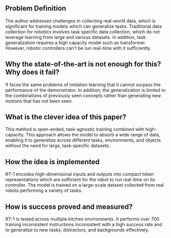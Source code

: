 ## Problem Definition
The author addresses challenges in collecting real-world data, which is significant for training models which can generalize tasks. Traditional data collection for robotics involves task specific data collection, which do not leverage learning from large and various datasets. In addition, task generalization requires a high capacity model such as transformer. However, robotic controllers can't be run real-time with it sufficiently.

## Why the state-of-the-art is not enough for this? Why does it fail?
If faces the same problems of imitation learning that it cannot surpass the performance of the demonstrator. In addition, the generalization is limited to the combinations of previously seen concepts rather than generating new motions that has not been seen.

## What is the clever idea of this paper?
This method is open-ended, task-agnostic training combined with high-capacity. This approach allows the model to absorb a wide range of data, enabling it to generalize across different tasks, environments, and objects without the need for large, task-specific datasets.
## How the idea is implemented
RT-1 encodes high-dimensional inputs and outputs into compact token representations which are sufficient for the robot to run real-time on its controller. The model is trained on a large-scale dataset collected from real robots performing a variety of tasks. 
##  How is success proved and measured?
RT-1 is tested across multiple kitchen environments. It performs over 700 training inconsistent instructions inconsistent with a high success rate and to generalize to new tasks, distractors, and backgrounds effectively.